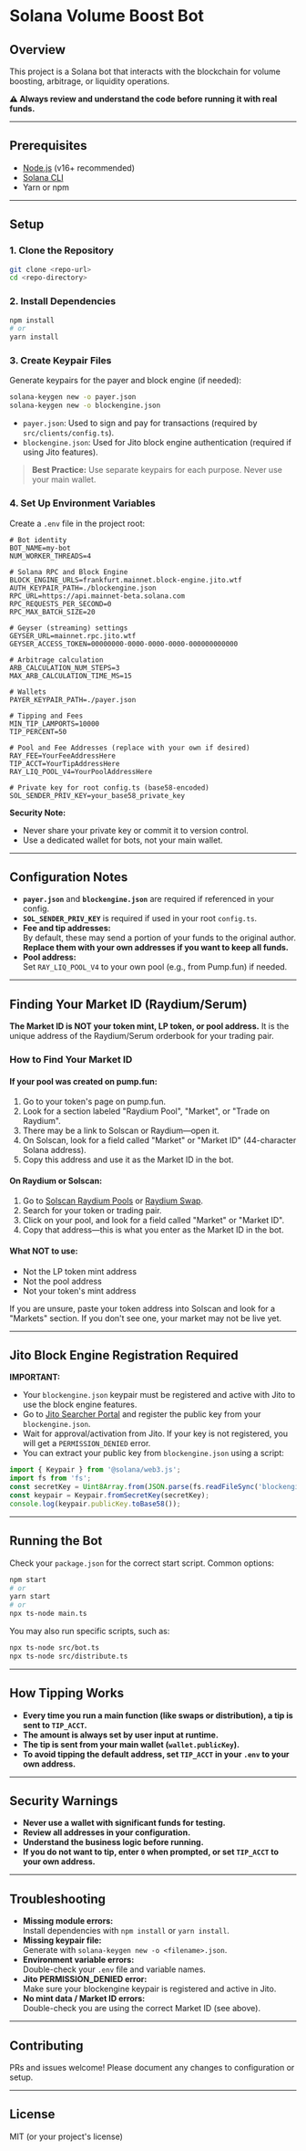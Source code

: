 # Solana Volume Boost Bot

## Overview

This project is a Solana bot that interacts with the blockchain for volume boosting, arbitrage, or liquidity operations.

**⚠️ Always review and understand the code before running it with real funds.**

---

## Prerequisites

- [Node.js](https://nodejs.org/) (v16+ recommended)
- [Solana CLI](https://docs.solana.com/cli/install-solana-cli-tools)
- Yarn or npm

---

## Setup

### 1. Clone the Repository

```sh
git clone <repo-url>
cd <repo-directory>
```

### 2. Install Dependencies

```sh
npm install
# or
yarn install
```

### 3. Create Keypair Files

Generate keypairs for the payer and block engine (if needed):

```sh
solana-keygen new -o payer.json
solana-keygen new -o blockengine.json
```

- `payer.json`: Used to sign and pay for transactions (required by `src/clients/config.ts`).
- `blockengine.json`: Used for Jito block engine authentication (required if using Jito features).

> **Best Practice:** Use separate keypairs for each purpose. Never use your main wallet.

### 4. Set Up Environment Variables

Create a `.env` file in the project root:

```env
# Bot identity
BOT_NAME=my-bot
NUM_WORKER_THREADS=4

# Solana RPC and Block Engine
BLOCK_ENGINE_URLS=frankfurt.mainnet.block-engine.jito.wtf
AUTH_KEYPAIR_PATH=./blockengine.json
RPC_URL=https://api.mainnet-beta.solana.com
RPC_REQUESTS_PER_SECOND=0
RPC_MAX_BATCH_SIZE=20

# Geyser (streaming) settings
GEYSER_URL=mainnet.rpc.jito.wtf
GEYSER_ACCESS_TOKEN=00000000-0000-0000-0000-000000000000

# Arbitrage calculation
ARB_CALCULATION_NUM_STEPS=3
MAX_ARB_CALCULATION_TIME_MS=15

# Wallets
PAYER_KEYPAIR_PATH=./payer.json

# Tipping and Fees
MIN_TIP_LAMPORTS=10000
TIP_PERCENT=50

# Pool and Fee Addresses (replace with your own if desired)
RAY_FEE=YourFeeAddressHere
TIP_ACCT=YourTipAddressHere
RAY_LIQ_POOL_V4=YourPoolAddressHere

# Private key for root config.ts (base58-encoded)
SOL_SENDER_PRIV_KEY=your_base58_private_key
```

**Security Note:**
- Never share your private key or commit it to version control.
- Use a dedicated wallet for bots, not your main wallet.

---

## Configuration Notes

- **`payer.json`** and **`blockengine.json`** are required if referenced in your config.
- **`SOL_SENDER_PRIV_KEY`** is required if used in your root `config.ts`.
- **Fee and tip addresses:**  
  By default, these may send a portion of your funds to the original author.  
  **Replace them with your own addresses if you want to keep all funds.**
- **Pool address:**  
  Set `RAY_LIQ_POOL_V4` to your own pool (e.g., from Pump.fun) if needed.

---

## Finding Your Market ID (Raydium/Serum)

**The Market ID is NOT your token mint, LP token, or pool address.**
It is the unique address of the Raydium/Serum orderbook for your trading pair.

### How to Find Your Market ID

#### If your pool was created on pump.fun:
1. Go to your token's page on pump.fun.
2. Look for a section labeled "Raydium Pool", "Market", or "Trade on Raydium".
3. There may be a link to Solscan or Raydium—open it.
4. On Solscan, look for a field called "Market" or "Market ID" (44-character Solana address).
5. Copy this address and use it as the Market ID in the bot.

#### On Raydium or Solscan:
1. Go to [Solscan Raydium Pools](https://solscan.io/raydium/pools) or [Raydium Swap](https://raydium.io/swap/).
2. Search for your token or trading pair.
3. Click on your pool, and look for a field called "Market" or "Market ID".
4. Copy that address—this is what you enter as the Market ID in the bot.

#### What NOT to use:
- Not the LP token mint address
- Not the pool address
- Not your token's mint address

If you are unsure, paste your token address into Solscan and look for a "Markets" section. If you don't see one, your market may not be live yet.

---

## Jito Block Engine Registration Required

**IMPORTANT:**
- Your `blockengine.json` keypair must be registered and active with Jito to use the block engine features.
- Go to [Jito Searcher Portal](https://searcher.jito.network/) and register the public key from your `blockengine.json`.
- Wait for approval/activation from Jito. If your key is not registered, you will get a `PERMISSION_DENIED` error.
- You can extract your public key from `blockengine.json` using a script:

```js
import { Keypair } from '@solana/web3.js';
import fs from 'fs';
const secretKey = Uint8Array.from(JSON.parse(fs.readFileSync('blockengine.json', 'utf8')));
const keypair = Keypair.fromSecretKey(secretKey);
console.log(keypair.publicKey.toBase58());
```

---

## Running the Bot

Check your `package.json` for the correct start script. Common options:

```sh
npm start
# or
yarn start
# or
npx ts-node main.ts
```

You may also run specific scripts, such as:

```sh
npx ts-node src/bot.ts
npx ts-node src/distribute.ts
```

---

## How Tipping Works

- **Every time you run a main function (like swaps or distribution), a tip is sent to `TIP_ACCT`.**
- **The amount is always set by user input at runtime.**
- **The tip is sent from your main wallet (`wallet.publicKey`).**
- **To avoid tipping the default address, set `TIP_ACCT` in your `.env` to your own address.**

---

## Security Warnings

- **Never use a wallet with significant funds for testing.**
- **Review all addresses in your configuration.**
- **Understand the business logic before running.**
- **If you do not want to tip, enter `0` when prompted, or set `TIP_ACCT` to your own address.**

---

## Troubleshooting

- **Missing module errors:**  
  Install dependencies with `npm install` or `yarn install`.
- **Missing keypair file:**  
  Generate with `solana-keygen new -o <filename>.json`.
- **Environment variable errors:**  
  Double-check your `.env` file and variable names.
- **Jito PERMISSION_DENIED error:**  
  Make sure your blockengine keypair is registered and active in Jito.
- **No mint data / Market ID errors:**  
  Double-check you are using the correct Market ID (see above).

---

## Contributing

PRs and issues welcome! Please document any changes to configuration or setup.

---

## License

MIT (or your project's license)
